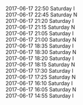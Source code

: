 2017-06-17 22:50 Saturday  I  
2017-06-17 22:45 Saturday  N  
2017-06-17 21:20 Saturday  I  
2017-06-17 21:15 Saturday  N  
2017-06-17 21:05 Saturday  I  
2017-06-17 21:00 Saturday  N  
2017-06-17 18:35 Saturday  I  
2017-06-17 18:30 Saturday  N  
2017-06-17 18:20 Saturday  I  
2017-06-17 18:15 Saturday  N  
2017-06-17 17:30 Saturday  I  
2017-06-17 17:25 Saturday  N  
2017-06-17 16:10 Saturday  I  
2017-06-17 16:05 Saturday  N  
2017-06-17 14:55 Saturday  I  
